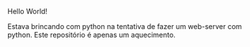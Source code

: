 Hello World!

Estava brincando com python na tentativa de fazer um web-server com python.
Este repositório é apenas um aquecimento. 
